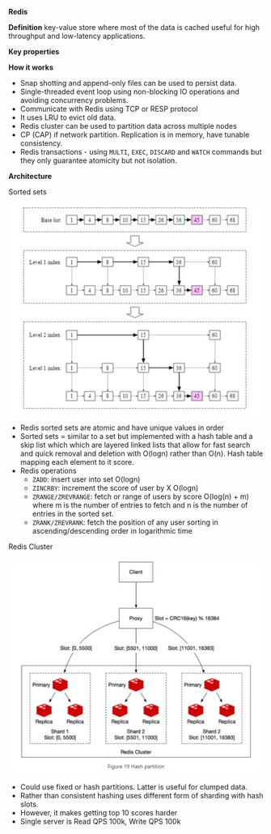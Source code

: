 **Redis**

**Definition** key-value store where most of the data is cached useful for high throughput and low-latency applications. 

**Key properties**

**How it works**
* Snap shotting and append-only files can be used to persist data.
* Single-threaded event loop using non-blocking IO operations and avoiding concurrency problems.
* Communicate with Redis using TCP or RESP protocol
* It uses LRU to evict old data.
* Redis cluster can be used to partition data across multiple nodes
* CP (CAP) if network partition. Replication is in memory, have tunable consistency.
* Redis transactions - using `MULTI`, `EXEC`, `DISCARD` and `WATCH` commands but they only guarantee atomicity but not isolation.

**Architecture**

Sorted sets

![image info](./../../../../images/redis_sorted_sets_skip_list.png)

* Redis sorted sets are atomic and have unique values in order
* Sorted sets = similar to a set but implemented with a hash table and a skip list which which are layered linked lists that allow for fast search and quick removal and deletion with O(logn) rather than O(n). Hash table mapping each element to it score. 
* Redis operations 
    * `ZADD`: insert user into set O(logn)
    * `ZINCRBY`: increment the score of user by X O(logn)
    * `ZRANGE/ZREVRANGE`: fetch or range of users by score O(log(n) + m) where m is the number of entries to fetch and n is the number of entries in the sorted set.
    * `ZRANK/ZREVRANK`: fetch the position of any user sorting in ascending/descending order in logarithmic time

Redis Cluster

![image info](./../../../../images/redis_cluster.png)

* Could use fixed or hash partitions. Latter is useful for clumped data. 
* Rather than consistent hashing uses different form of sharding with hash slots. 
* However, it makes getting top 10 scores harder
* Single server is Read QPS 100k, Write QPS 100k